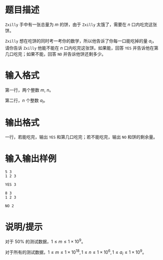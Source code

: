 # 题目描述

`Zxilly` 手中有一张总量为 $m$ 的饼，由于 `Zxilly` 太饿了，需要在 $n$ 口内吃完这张饼。

`Zxilly` 想在吃饼的同时考一考你的数学，所以他告诉了你每一口能吃掉的量 $a_i$，请你告诉 `Zxilly` 他能不能在 $n$ 口内吃完这张饼。如果能，回答 `YES` 并告诉他在第几口吃完；如果不能，回答 `NO` 并告诉他饼还剩多少。

# 输入格式

第一行，两个整数 $m,~n$。

第二行，$n$ 个整数 $a_i$。

# 输出格式

一行，若能吃完，输出 `YES` 和第几口吃完；若不能吃完，输出 `NO` 和饼的剩余量。

# 输入输出样例

```input1
5 3
1 2 3
```

```output1
YES 3
```

```input2
8 3
1 2 3
```

```output2
NO 2
```

# 说明/提示

对于 $50 \%$ 的测试数据，$1 \leq m \leq 1 \times {10}^9$。

对于所有的测试数据，$1 \leq m \leq 1 \times {10}^{18}, 1 \leq n \leq 1 \times {10}^6, 1 \leq a_i \leq 1 \times {10}^9$。
